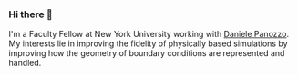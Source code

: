 ### Hi there 👋
I'm a Faculty Fellow at New York University working with [Daniele Panozzo](/danielepanozzo). 
My interests lie in improving the fidelity of physically based simulations by improving how the geometry of boundary conditions are represented and handled.







<!--
**mtao/mtao** is a ✨ _special_ ✨ repository because its `README.md` (this file) appears on your GitHub profile.

Here are some ideas to get you started:

- 🔭 I’m currently working on ...
- 🌱 I’m currently learning ...
- 👯 I’m looking to collaborate on ...
- 🤔 I’m looking for help with ...
- 💬 Ask me about ...
- 📫 How to reach me: ...
- 😄 Pronouns: ...
- ⚡ Fun fact: ...
-->
